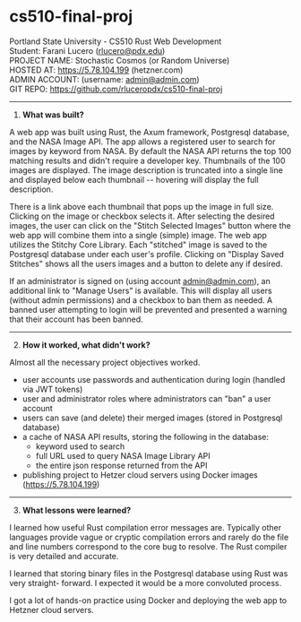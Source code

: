 # cs510-final-proj

Portland State University - CS510 Rust Web Development  
Student: Farani Lucero (rlucero@pdx.edu)  
PROJECT NAME: Stochastic Cosmos (or Random Universe)  
HOSTED AT: https://5.78.104.199 (hetzner.com)  
ADMIN ACCOUNT: (username: admin@admin.com)  
GIT REPO: https://github.com/rluceropdx/cs510-final-proj  

***
  
1) **What was built?**  

A web app was built using Rust, the Axum framework, Postgresql database, and the NASA Image API.
The app allows a registered user to search for images by keyword from NASA. By default the NASA
API returns the top 100 matching results and didn't require a developer key. Thumbnails of the
100 images are displayed. The image description is truncated into a single line and displayed
below each thumbnail -- hovering will display the full description.  

There is a link above each thumbnail that pops up the image in full size. Clicking on the image 
or checkbox selects it. After selecting the desired images, the user can click on the "Stitch 
Selected Images" button where the web app will combine them into a single (simple) image. The
web app utilizes the Stitchy Core Library. Each "stitched" image is saved to the Postgresql 
database under each user's profile. Clicking on "Display Saved Stitches" shows all the users 
images and a button to delete any if desired.

If an administrator is signed on (using account admin@admin.com), an additional link to "Manage 
Users" is available. This will display all users (without admin permissions) and a checkbox to 
ban them as needed. A banned user attempting to login will be prevented and presented a warning 
that their account has been banned.

***

2) **How it worked, what didn't work?**  

Almost all the necessary project objectives worked.
- user accounts use passwords and authentication during login (handled via JWT tokens)
- user and administrator roles where administrators can "ban" a user account
- users can save (and delete) their merged images (stored in Postgresql database)
- a cache of NASA API results, storing the following in the database:
  - keyword used to search
  - full URL used to query NASA Image Library API
  - the entire json response returned from the API
 - publishing project to Hetzer cloud servers using Docker images (https://5.78.104.199)

***

3) **What lessons were learned?**

I learned how useful Rust compilation error messages are. Typically other languages provide vague
or cryptic compilation errors and rarely do the file and line numbers correspond to the core bug
to resolve. The Rust compiler is very detailed and accurate.

I learned that storing binary files in the Postgresql database using Rust was very straight-
forward. I expected it would be a more convoluted process. 

I got a lot of hands-on practice using Docker and deploying the web app to Hetzner cloud servers.
   
